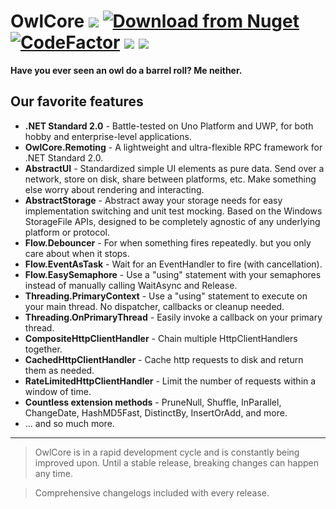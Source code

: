 # OwlCore [![](https://img.shields.io/badge/Documentation-DocFX-brightgreen)](http://arlo.site/owlcore)  [![Download from Nuget](https://img.shields.io/nuget/v/OwlCore.svg)](https://www.nuget.org/packages/OwlCore/) [![CodeFactor](https://www.codefactor.io/repository/github/arlodotexe/owlcore/badge)](https://www.codefactor.io/repository/github/arlodotexe/owlcore) ![](https://img.shields.io/nuget/dt/OwlCore) ![](https://img.shields.io/github/license/Arlodotexe/OwlCore)

**Have you ever seen an owl do a barrel roll? Me neither.**

## Our favorite features

- **.NET Standard 2.0** - Battle-tested on Uno Platform and UWP, for both hobby and enterprise-level applications.
- **OwlCore.Remoting** - A lightweight and ultra-flexible RPC framework for .NET Standard 2.0.
- **AbstractUI** - Standardized simple UI elements as pure data. Send over a network, store on disk, share between platforms, etc. Make something else worry about rendering and interacting.
- **AbstractStorage** - Abstract away your storage needs for easy implementation switching and unit test mocking. Based on the Windows StorageFile APIs, designed to be completely agnostic of any underlying platform or protocol.
- **Flow.Debouncer** - For when something fires repeatedly. but you only care about when it stops.
- **Flow.EventAsTask** - Wait for an EventHandler to fire (with cancellation).
- **Flow.EasySemaphore** - Use a "using" statement with your semaphores instead of manually calling WaitAsync and Release.
- **Threading.PrimaryContext** - Use a "using" statement to execute on your main thread. No dispatcher, callbacks or cleanup needed.
- **Threading.OnPrimaryThread** - Easily invoke a callback on your primary thread.
- **CompositeHttpClientHandler** - Chain multiple HttpClientHandlers together.
- **CachedHttpClientHandler** - Cache http requests to disk and return them as needed.
- **RateLimitedHttpClientHandler** - Limit the number of requests within a window of time.
- **Countless extension methods** - PruneNull, Shuffle, InParallel, ChangeDate, HashMD5Fast, DistinctBy, InsertOrAdd, and more.
- ... and so much more.
---

> OwlCore is in a rapid development cycle and is constantly being improved upon. Until a stable release, breaking changes can happen any time. 

> Comprehensive changelogs included with every release.
